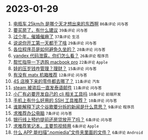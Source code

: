 # 2023-01-29

1. [电瓶车 25km/h 是哪个天才想出来的东西啊](https://www.v2ex.com/t/911211) `86条评论` `问与答`
1. [要买房了，有什么建议](https://www.v2ex.com/t/911245) `39条评论` `问与答`
1. [过个年，催婚催麻了](https://www.v2ex.com/t/911236) `37条评论` `生活`
1. [说说你开工第一天都干了啥](https://www.v2ex.com/t/911231) `29条评论` `问与答`
1. [各位程序员是如何避免久坐的？](https://www.v2ex.com/t/911206) `28条评论` `问与答`
1. [yandex 代码泄露，你们怎么看？](https://www.v2ex.com/t/911213) `26条评论` `程序员`
1. [帮忙指导一下选购 macbook pro](https://www.v2ex.com/t/911209) `22条评论` `Apple`
1. [娃的压岁钱咋管理？理财？](https://www.v2ex.com/t/911247) `15条评论` `问与答`
1. [有没有 matx 机箱推荐](https://www.v2ex.com/t/911227) `12条评论` `问与答`
1. [4S 店换下来的零件都去哪了？](https://www.v2ex.com/t/911233) `11条评论` `汽车`
1. [steam 被盗后一直发泰语邮件](https://www.v2ex.com/t/911222) `11条评论` `问与答`
1. [小厂有必要开发自己的 cli 相关工具吗](https://www.v2ex.com/t/911224) `10条评论` `前端开发`
1. [手机上有什么好用的 SSH 工具推荐？](https://www.v2ex.com/t/911201) `10条评论` `问与答`
1. [谁能解释下这个谷歌要分拆的新闻是什么意思？](https://www.v2ex.com/t/911205) `9条评论` `程序员`
1. [求推荐办公电脑](https://www.v2ex.com/t/911229) `7条评论` `问与答`
1. [银行线上预约提前还房贷放开了吗？](https://www.v2ex.com/t/911257) `6条评论` `问与答`
1. [求推荐笔记本，主要剪视频用](https://www.v2ex.com/t/911226) `6条评论` `Apple`
1. [什么 APP 能扫描“.nomiedia”文件夹里面的文件？](https://www.v2ex.com/t/911220) `6条评论` `Android`

